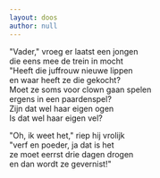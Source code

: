 ```yaml
---
layout: doos
author: null
---
```


"Vader," vroeg er laatst een jongen \
die eens mee de trein in mocht  \
"Heeft die juffrouw nieuwe lippen \
en waar heeft ze die gekocht? \
Moet ze soms voor clown gaan spelen  \
ergens in een paardenspel?  \
Zijn dat wel haar eigen ogen \
Is dat wel haar eigen vel? 

"Oh, ik weet het,"  riep hij vrolijk  \
"verf en poeder, ja dat is het \
ze moet eerrst drie dagen drogen \
en dan wordt ze gevernist!"
